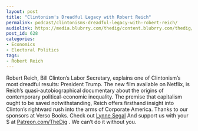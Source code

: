 ```yaml
---
layout: post
title: "Clintonism's Dreadful Legacy with Robert Reich"
permalink: podcast/clintonisms-dreadful-legacy-with-robert-reich/
audiolink: https://media.blubrry.com/thedig/content.blubrry.com/thedig/The_Dig_-_EP_72_-_Reich.mp3
post_id: 628
categories: 
- Economics
- Electoral Politics
tags: 
- Robert Reich
---
```


Robert Reich, Bill Clinton’s Labor Secretary, explains one of Clintonism’s most dreadful results: President Trump. The new film available on Netflix, is Reich’s quasi-autobiographical documentary about the origins of contemporary political-economic inequality. The premise that capitalism ought to be saved notwithstanding, Reich offers firsthand insight into Clinton’s rightward rush into the arms of Corporate America. Thanks to our sponsors at Verso Books. Check out [Lynne Segal](versobooks.com/books/2576-radical-happiness) And support us with your $ at [Patreon.com/TheDig](http://www.patreon.com/TheDig) . We can’t do it without you.